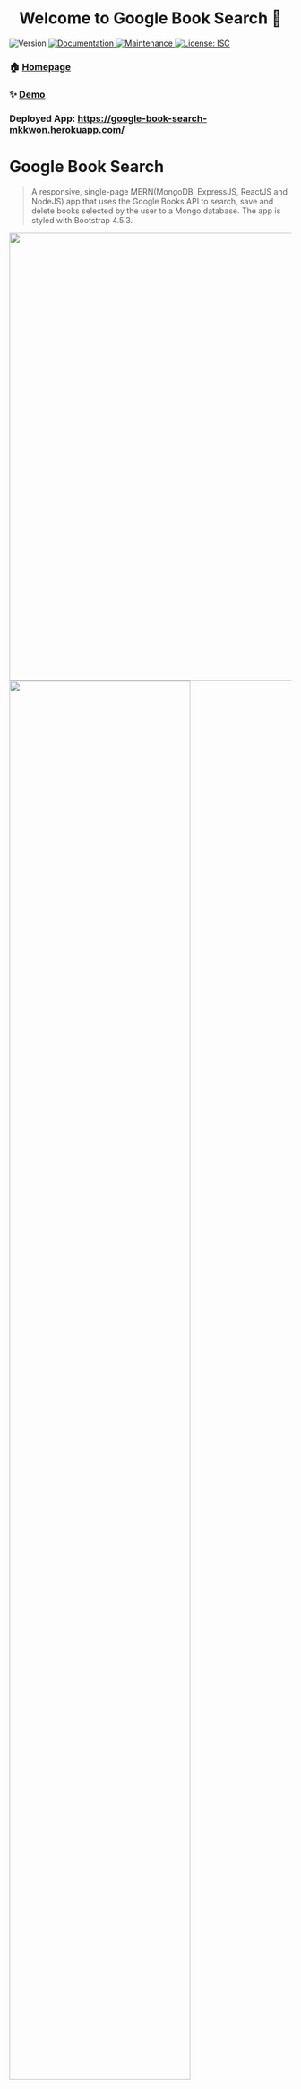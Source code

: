 <h1 align="center">Welcome to Google Book Search 👋</h1>
<p>
  <img alt="Version" src="https://img.shields.io/badge/version-1.0.0-blue.svg?cacheSeconds=2592000" />
  <a href="https://github.com/MK-Kwon/React-Google-Book-Search#readme" target="_blank">
    <img alt="Documentation" src="https://img.shields.io/badge/documentation-yes-brightgreen.svg" />
  </a>
  <a href="https://github.com/MK-Kwon/React-Google-Book-Search/graphs/commit-activity" target="_blank">
    <img alt="Maintenance" src="https://img.shields.io/badge/Maintained%3F-yes-green.svg" />
  </a>
  <a href="https://github.com/MK-Kwon/React-Google-Book-Search/blob/master/LICENSE" target="_blank">
    <img alt="License: ISC" src="https://img.shields.io/github/license/MK-Kwon/Google Book Search" />
  </a>
</p>

### 🏠 [Homepage](https://github.com/MK-Kwon/React-Google-Book-Search#readme)

### ✨ [Demo](https://react-employee-directory-mk.herokuapp.com/)

### Deployed App: https://google-book-search-mkkwon.herokuapp.com/

# Google Book Search

> A responsive, single-page MERN(MongoDB, ExpressJS, ReactJS and NodeJS) app that uses the Google Books API to search, save and delete books selected by the user to a Mongo database. The app is styled with Bootstrap 4.5.3.

<img src="https://thumbs.gfycat.com/FriendlyNastyHalibut-size_restricted.gif" width="800">

<img src="http://drive.google.com/uc?id=1FVdzJPEB2rpjbR0JRYejVxT2yYeOWfdw" width ="80%" height="auto">

<img src="http://drive.google.com/uc?id=14kJeOhKgNdK93y-QAMgQTkTQeXTtX8BE" width ="80%" height="auto">

## Technologies

MongoDB, Mongoose, MongoDB Atlas, Express, React, Node.JS, Javascript, Bootstrap, HTML, CSS

## Usage

1. Open https://google-book-search-mkkwon.herokuapp.com/
2. Type in the name of the book you would like to search in the search input field
3. Click 'Learn More' for further information (You will be redirected to Google page) 
4. Click 'Save' if you would like to save your search result
5. Click 'Remove' from the 'Saved' page if you want to delete your saved books

## Author

👤 **Min Kyung Kwon**

* Github: [@MK-Kwon](https://github.com/MK-Kwon)
* LinkedIn: [@min-kyung-kwon](https://linkedin.com/in/min-kyung-kwon)

## 🤝 Contributing

Contributions, issues and feature requests are welcome!<br />Feel free to check [issues page](https://github.com/MK-Kwon/React-Google-Book-Search/issues). You can also take a look at the [contributing guide](https://github.com/MK-Kwon/React-Google-Book-Search/blob/master/CONTRIBUTING.md).

## Show your support

Give a ⭐️ if this project helped you!

## 📝 License

This project is [ISC](https://github.com/MK-Kwon/React-Google-Book-Search/blob/master/LICENSE) licensed.

***
_This README was generated with ❤️ by [readme-md-generator](https://github.com/kefranabg/readme-md-generator)_
